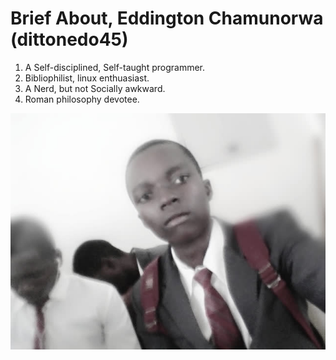 # Brief About,  Eddington Chamunorwa (dittonedo45)

1. A Self-disciplined, Self-taught programmer.
2. Bibliophilist, linux enthuasiast.
3. A Nerd, but not Socially awkward.
4. Roman philosophy devotee.

![Me At School (Zimbabwe Friendship High School)](./me.jpg)
